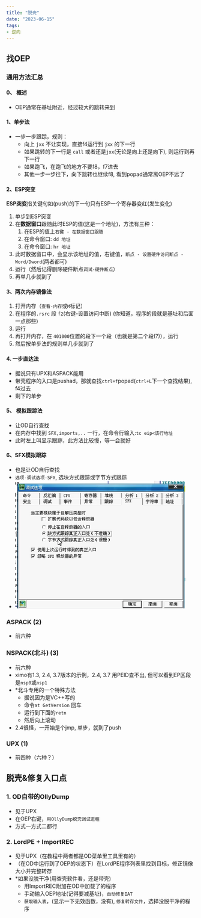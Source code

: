 ```yaml
---
title: "脱壳"
date: "2023-06-15"
tags:
- 逆向
---
```


## 找OEP

### 通用方法汇总
#### 0、 概述
- OEP通常在基址附近，经过较大的跳转来到
#### 1、单步法
- 一步一步跟踪，规则：
    - 向上 `jxx` 不让实现，直接f4运行到 `jxx` 的下一行
    - 如果跳转的下一行是 `call` 或者还是`jxx`(无论是向上还是向下), 则运行到再下一行
    - 如果跑飞，在跑飞的地方不要f8，f7进去
    - 其他一步一步往下，向下跳转也继续f8, 看到popad通常离OEP不远了
#### 2、ESP突变
**ESP突变**指关键句如(push)的下一句只有ESP一个寄存器变红(发生变化)

1. 单步到ESP突变
2. 在**数据窗口**跟随此时ESP的值(这是一个地址)，方法有三种：
    1. 在ESP的值上`右键 - 在数据窗口跟随`
    2. 在命令窗口: `dd 地址`
    3. 在命令窗口: `hr 地址`
3. 此时数据窗口中，会显示该地址的值，右键值，`断点 - 设置硬件访问断点 - Word/Dword`(两者都可)
4. 运行（然后记得删除硬件断点`调试-硬件断点`）
5. 再单几步就到了

#### 3、两次内存镜像法
1. 打开内存（`查看-内存`或`M`标记）
2. 在程序的`.rsrc` 段 `f2`(右键-设置访问中断) (你知道，程序的段就是基址和后面一点那些)
3. 运行
4. 再打开内存，在 `401000`位置的段下一个段（也就是第二个段(?)），运行
5. 然后按单步法的规则单几步就到了

#### 4. 一步直达法
- 据说只有UPX和ASPACK能用
- 带壳程序的入口是pushad，那就查找`ctrl+f`popad(`ctrl+L`下一个查找结果), f4过去
- 剩下的单步

#### 5、 模拟跟踪法
- 让OD自行查找
- 在内存中找到 `SFX,imports,..`  一行，在命令行输入:`tc eip<该行地址`
- 此时左上叫显示跟踪，此方法比较慢，等一会就好

#### 6、SFX模拟跟踪
- 也是让OD自行查找
- `选项-调试选项-SFX`, 选块方式跟踪或字节方式跟踪
- ![image.png](../attachments/image_1641292424139_0.png)
### ASPACK (2)
- 前六种
### NSPACK(北斗) (3)
- 前六种
- ximo有1.3, 2.4, 3.7版本的示例，2.4, 3.7 用PEID查不出, 但可以看到EP区段是`nsp0`或`nsp1`
- *北斗专用的一个特殊方法
    - 据说因为是VC++写的
    - 命令`at GetVersion` 回车
    - 运行到下面的`retn`
    - 然后向上滚动
- 2.4很怪，一开始是个jmp, 单步，就到了push
### UPX (1)
- 前四种（六种？）

## 脱壳&修复入口点
### 1. OD自带的OllyDump
- 见于UPX
- 在OEP右键，`用OllyDump脱壳调试进程`
- 方式一方式二都行
### 2. LordPE + ImportREC
- 见于UPX（在教程中两者都是OD菜单里工具里有的）
- （在OD中运行到了OEP的状态下）在LordPE程序列表里找到目标，修正镜像大小并完整转存
- *如果没脱干净(用查壳软件看，还是带壳)
    - 用ImportREC附加在OD中加载了的程序
    - 手动输入OEP地址(记得要减基址)，`自动修复IAT`
    - `获取输入表`，(显示一下无效函数，没有),  `修复转存文件`，选择没脱干净的程序